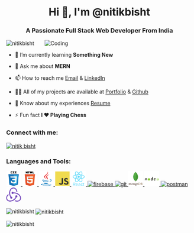 <!-- [![MasterHead](https://th.bing.com/th/id/R.7aac0a65c2f22ba34702ab7413afd7aa?rik=3QLaVVVlQ8ByPQ&riu=http%3a%2f%2fperfonec.com%2fwp-content%2fuploads%2f2019%2f03%2fhome-gif.gif&ehk=t5qZ3Kod64AaXvjumGsEYHoPvBh7swqcZROIBTCNiow%3d&risl=&pid=ImgRaw&r=0)](https://rishavchanda.io) -->
<h1 align="center">Hi 👋, I'm @nitikbisht</h1>
<h3 align="center">A Passionate Full Stack Web Developer From India</h3>
<img align="right" alt="Coding" width="400" src="https://i.pinimg.com/originals/54/e3/7d/54e37d8074ebcde1d96c77d7b2a7f310.gif">
<p align="left"> <img src="https://komarev.com/ghpvc/?username=nitikbisht&label=Profile%20views&color=0e75b6&style=flat" alt="nitikbisht" /> </p>

- 🌱 I’m currently learning **Something New**

- 💬 Ask me about **MERN**

- 📫 How to reach me [Email](mailto:nitikbisht62@gmail.com) & [LinkedIn](https://www.linkedin.com/in/nitik-bisht-62nb/)

- 👨‍💻 All of my projects are available at [Portfolio](https://nitikbisht.netlify.app/) & [Github](https://github.com/nitikbisht)

- 📄 Know about my experiences [Resume](https://drive.google.com/drive/folders/16kv2qRKlH5WG442P4_AcuP7v0-o0q1Vc?usp=sharing)

- ⚡ Fun fact **I ❤️ Playing Chess**

<h3 align="left">Connect with me:</h3>
<p align="left">
<a href="https://www.linkedin.com/in/nitik-bisht-62nb/" target="blank"><img align="center" src="https://raw.githubusercontent.com/rahuldkjain/github-profile-readme-generator/master/src/images/icons/Social/linked-in-alt.svg" alt="nitik bisht" height="30" width="40" /></a>
</p>

<h3 align="left">Languages and Tools:</h3>
<p align="left">
  <a href="https://www.w3schools.com/css/" target="_blank" rel="noreferrer"> <img src="https://raw.githubusercontent.com/devicons/devicon/master/icons/css3/css3-original-wordmark.svg" alt="css3" width="40" height="40"/> </a>
  <a href="https://www.w3.org/html/" target="_blank" rel="noreferrer"> <img src="https://raw.githubusercontent.com/devicons/devicon/master/icons/html5/html5-original-wordmark.svg" alt="html5" width="40" height="40"/> </a> 
  <a href="https://www.java.com" target="_blank" rel="noreferrer"> <img src="https://raw.githubusercontent.com/devicons/devicon/master/icons/java/java-original.svg" alt="java" width="40" height="40"/> </a> 
  <a href="https://developer.mozilla.org/en-US/docs/Web/JavaScript" target="_blank" rel="noreferrer"> <img src="https://raw.githubusercontent.com/devicons/devicon/master/icons/javascript/javascript-original.svg" alt="javascript" width="40" height="40"/> </a>
  <a href="https://reactjs.org/" target="_blank" rel="noreferrer"> <img src="https://raw.githubusercontent.com/devicons/devicon/master/icons/react/react-original-wordmark.svg" alt="react" width="40" height="40"/> </a>
  <a href="https://firebase.google.com/" target="_blank" rel="noreferrer"> <img src="https://www.vectorlogo.zone/logos/firebase/firebase-icon.svg" alt="firebase" width="40" height="40"/> </a> <a href="https://git-scm.com/" target="_blank" rel="noreferrer"> <img src="https://www.vectorlogo.zone/logos/git-scm/git-scm-icon.svg" alt="git" width="40" height="40"/> </a>
  <a href="https://www.mongodb.com/" target="_blank" rel="noreferrer"> <img src="https://raw.githubusercontent.com/devicons/devicon/master/icons/mongodb/mongodb-original-wordmark.svg" alt="mongodb" width="40" height="40"/> </a> 
 <a href="https://nodejs.org" target="_blank" rel="noreferrer"> <img src="https://raw.githubusercontent.com/devicons/devicon/master/icons/nodejs/nodejs-original-wordmark.svg" alt="nodejs" width="40" height="40"/> </a> 
  <a href="https://postman.com" target="_blank" rel="noreferrer"> <img src="https://www.vectorlogo.zone/logos/getpostman/getpostman-icon.svg" alt="postman" width="40" height="40"/> </a>
  <a href="https://redux.js.org" target="_blank" rel="noreferrer"> <img src="https://raw.githubusercontent.com/devicons/devicon/master/icons/redux/redux-original.svg" alt="redux" width="40" height="40"/> </a> </p>

<p><img align="left" src="https://github-readme-stats.vercel.app/api/top-langs?username=nitikbisht&show_icons=true&locale=en&layout=compact" alt="nitikbisht" /></p>

<p>&nbsp;<img align="center" src="https://github-readme-stats.vercel.app/api?username=nitikbisht&show_icons=true&locale=en" alt="nitikbisht" /></p>

<p><img align="center" src="https://github-readme-streak-stats.herokuapp.com/?user=nitikbisht&" alt="nitikbisht" /></p>


